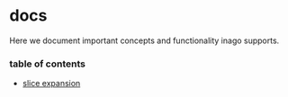 # docs
Here we document important concepts and functionality inago supports.

### table of contents
- [slice expansion](slice_expansion.md)

